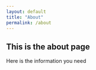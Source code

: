```yaml
---
layout: default
title: "About"
permalink: /about
---
```


## This is the about page

Here is the information you need